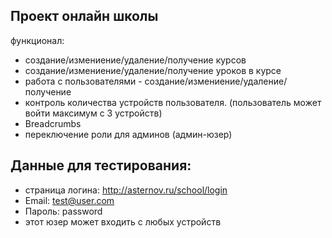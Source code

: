 ## Проект онлайн школы

функционал:
- создание/измениение/удаление/получение курсов
- создание/измениение/удаление/получение уроков в курсе
- работа с пользователями - создание/измениение/удаление/получение
- контроль количества устройств пользователя. (пользователь может войти максимум с 3 устройств)
- Breadcrumbs
- переключение роли для админов (админ-юзер)


## Данные для тестирования:
- страница логина: http://asternov.ru/school/login
- Email: test@user.com
- Пароль: password
- этот юзер может входить с любых устройств
